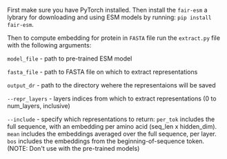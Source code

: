 First make sure you have PyTorch installed.
Then install the `fair-esm` a lybrary for downloading and using ESM models by running:
`pip install fair-esm`.

Then to compute embedding for protein in `FASTA` file run the `extract.py` file with the following arguments:

`model_file` - path to pre-trained ESM model

`fasta_file` - path to FASTA file on which to extract representations

`output_dr` - path to the directory wehere the representaions will be saved

`--repr_layers` - layers indices from which to extract representations (0 to num_layers, inclusive)

`--include` - specify which representations to return:
              `per_tok` includes the full sequence, with an embedding per amino acid (seq_len x hidden_dim).
              `mean` includes the embeddings averaged over the full sequence, per layer.
              `bos` includes the embeddings from the beginning-of-sequence token. (NOTE: Don't use with the pre-trained models)
